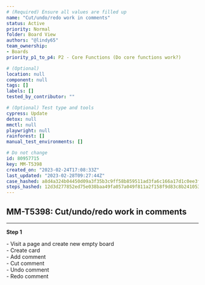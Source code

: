 ```yaml
---
# (Required) Ensure all values are filled up
name: "Cut/undo/redo work in comments"
status: Active
priority: Normal
folder: Board View
authors: "@lindy65"
team_ownership: 
- Boards
priority_p1_to_p4: P2 - Core Functions (Do core functions work?)

# (Optional)
location: null
component: null
tags: []
labels: []
tested_by_contributor: ""

# (Optional) Test type and tools
cypress: Update
detox: null
mmctl: null
playwright: null
rainforest: []
manual_test_environments: []

# Do not change
id: 80957715
key: MM-T5398
created_on: "2023-02-24T17:08:33Z"
last_updated: "2023-02-28T09:27:44Z"
case_hashed: a8d4a324b04450d09a3f35b3c9ff58b859511ad3fa6c166a17d1c0ee3feb3a0266501302234f209169ed19a144f02b3d
steps_hashed: 12d3d277852ed75e038baa49fa057a049f811a2f158f9d83c8b241053e5d6411d0c5604acbc19e7ba511e896a01de3bc
---
```


<!-- (Auto-generated) Based on frontmatter's "key" and "name" -->

## MM-T5398: Cut/undo/redo work in comments

---

**Step 1**

\- Visit a page and create new empty board\
\- Create card\
\- Add comment\
\- Cut comment\
\- Undo comment\
\- Redo comment
